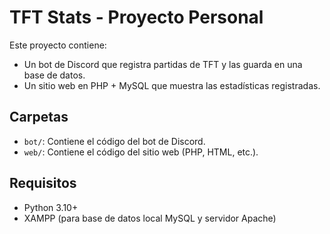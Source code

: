 # TFT Stats - Proyecto Personal

Este proyecto contiene:
- Un bot de Discord que registra partidas de TFT y las guarda en una base de datos.
- Un sitio web en PHP + MySQL que muestra las estadísticas registradas.

## Carpetas

- `bot/`: Contiene el código del bot de Discord.
- `web/`: Contiene el código del sitio web (PHP, HTML, etc.).

## Requisitos

- Python 3.10+
- XAMPP (para base de datos local MySQL y servidor Apache)
